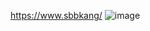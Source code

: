https://www.sbbkang/
![image](https://github.com/user-attachments/assets/f00f7b62-2012-402b-8f60-fd16bfe61fc9)
